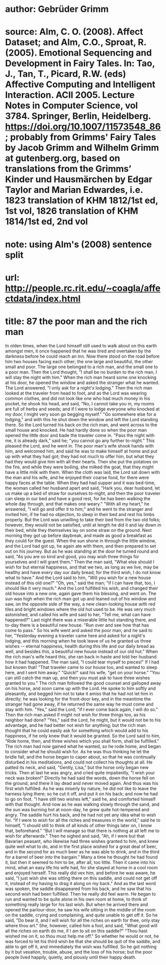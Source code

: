 # author: Gebrüder Grimm
# source: Alm, C. O. (2008). Affect Dataset; and Alm, C.O., Sproat, R. (2005). Emotional Sequencing and Development in Fairy Tales. In: Tao, J., Tan, T., Picard, R.W. (eds) Affective Computing and Intelligent Interaction. ACII 2005. Lecture Notes in Computer Science, vol 3784. Springer, Berlin, Heidelberg. https://doi.org/10.1007/11573548_86; probably from Grimms' Fairy Tales by Jacob Grimm and Wilhelm Grimm at gutenberg.org, based on translations from the Grimms’ Kinder und Hausmärchen by Edgar Taylor and Marian Edwardes, i.e. 1823 translation of KHM 1812/1st ed, 1st vol, 1826 translation of KHM 1814/1st ed, 2nd vol
# note: using Alm's (2008) sentence split
# url: http://people.rc.rit.edu/~coagla/affectdata/index.html
# title: 87 the poor man and the rich man

In olden times, when the Lord himself still used to walk about on this earth amongst men, it once happened that he was tired and overtaken by the darkness before he could reach an inn.
Now there stood on the road before him two houses facing each other; the one large and beautiful, the other small and poor.
The large one belonged to a rich man, and the small one to a poor man.
Then the Lord thought, "I shall be no burden to the rich man, I will stay the night with him."
When the rich man heard some one knocking at his door, he opened the window and asked the stranger what he wanted.
The Lord answered, "I only ask for a night's lodging."
Then the rich man looked at the traveler from head to foot, and as the Lord was wearing common clothes, and did not look like one who had much money in his pocket, he shook his head, and said, "No, I cannot take you in, my rooms are full of herbs and seeds; and if I were to lodge everyone who knocked at my door, I might very soon go begging myself."
"Go somewhere else for a lodging," and with this he shut down the window and left the Lord standing there.
So the Lord turned his back on the rich man, and went across to the small house and knocked.
He had hardly done so when the poor man opened the little door and bade the traveler come in.
"Pass the night with me, it is already dark," said he; "you cannot go any further to-night."
This pleased the Lord, and he went in.
The poor man's wife shook hands with him, and welcomed him, and said he was to make himself at home and put up with what they had got; they had not much to offer him, but what they had they would give him with all their hearts.
Then she put the potatoes on the fire, and while they were boiling, she milked the goat, that they might have a little milk with them.
When the cloth was laid, the Lord sat down with the man and his wife, and he enjoyed their coarse food, for there were happy faces at the table.
When they had had supper and it was bed-time, the woman called her husband apart and said, "Hark you, dear husband, let us make up a bed of straw for ourselves to-night, and then the poor traveler can sleep in our bed and have a good rest, for he has been walking the whole day through, and that makes one weary."
"With all my heart," he answered, "I will go and offer it to him;" and he went to the stranger and invited him, if he had no objection, to sleep in their bed and rest his limbs properly.
But the Lord was unwilling to take their bed from the two old folks; however, they would not be satisfied, until at length he did it and lay down in their bed, while they themselves lay on some straw on the ground.
Next morning they got up before daybreak, and made as good a breakfast as they could for the guest.
When the sun shone in through the little window, and the Lord had got up, he again ate with them, and then prepared to set out on his journey.
But as he was standing at the door he turned round and said, "As you are so kind and good, you may wish three things for yourselves and I will grant them."
Then the man said, "What else should I wish for but eternal happiness, and that we two, as long as we live, may be healthy and have every day our daily bread; for the third wish, I do not know what to have."
And the Lord said to him, "Will you wish for a new house instead of this old one?"
"Oh, yes," said the man; "if I can have that, too, I should like it very much."
And the Lord fulfilled his wish, and changed their old house into a new one, again gave them his blessing, and went on.
The sun was high when the rich man got up and leaned out of his window and saw, on the opposite side of the way, a new clean-looking house with red tiles and bright windows where the old hut used to be.
He was very much astonished, and called his wife and said to her, "Tell me, what can have happened?"
Last night there was a miserable little hut standing there, and to-day there is a beautiful new house.
"Run over and see how that has come to pass."
So his wife went and asked the poor man, and he said to her, "Yesterday evening a traveler came here and asked for a night's lodging, and this morning when he took leave of us he granted us three wishes -- eternal happiness, health during this life and our daily bread as well, and besides this, a beautiful new house instead of our old hut."
When the rich man's wife heard this, she ran back in haste and told her husband how it had happened.
The man said, "I could tear myself to pieces!"
If I had but known that!
"That traveler came to our house too, and wanted to sleep here, and I sent him away."
"Quick!" said his wife, "get on your horse."
"You can still catch the man up, and then you must ask to have three wishes granted to you."
The rich man followed the good counsel and galloped away on his horse, and soon came up with the Lord.
He spoke to him softly and pleasantly, and begged him not to take it amiss that he had not let him in directly; he was looking for the front-door key, and in the meantime the stranger had gone away, if he returned the same way he must come and stay with him.
"Yes," said the Lord; "if I ever come back again, I will do so."
Then the rich man asked if might not wish for three things too, as his neighbor had done?
"Yes," said the Lord, he might, but it would not be to his advantage, and he had better not wish for anything; but the rich man thought that he could easily ask for something which would add to his happiness, if he only knew that it would be granted.
So the Lord said to him, "Ride home, then, and three wishes which you shall form, shall be fulfilled."
The rich man had now gained what he wanted, so he rode home, and began to consider what he should wish for.
As he was thus thinking he let the bridle fall, and the horse began to caper about, so that he was continually disturbed in his meditations, and could not collect his thoughts at all.
He patted its neck, and said, "Gently, Lisa," but the horse only began new tricks.
Then at last he was angry, and cried quite impatiently, "I wish your neck was broken!"
Directly he had said the words, down the horse fell on the ground, and there it lay dead and never moved again.
And thus was his first wish fulfilled.
As he was miserly by nature, he did not like to leave the harness lying there; so he cut it off, and put it on his back; and now he had to go on foot.
"I have still two wishes left," said he, and comforted himself with that thought.
And now as he was walking slowly through the sand, and the sun was burning hot at noon-day, he grew quite hot-tempered and angry.
The saddle hurt his back, and he had not yet any idea what to wish for.
"If I were to wish for all the riches and treasures in the world," said he to himself, "I should still to think of all kinds of other things later on, I know that, beforehand."
"But I will manage so that there is nothing at all left me to wish for afterwards."
Then he sighed and said, "Ah, if I were but that Bavarian peasant, who likewise had three wishes granted to him, and knew quite well what to do, and in the first place wished for a great deal of beer, and in the second for as much beer as he was able to drink, and in the third for a barrel of beer into the bargain."
Many a time he thought he had found it, but then it seemed to him to be, after all, too little.
Then it came into his mind, what an easy life his wife had, for she stayed at home in a cool room and enjoyed herself.
This really did vex him, and before he was aware, he said, "I just wish she was sitting there on this saddle, and could not get off it, instead of my having to drag it along on my back."
And as the last word was spoken, the saddle disappeared from his back, and he saw that his second wish had been fulfilled.
Then he really did feel warm.
He began to run and wanted to be quite alone in his own room at home, to think of something really large for his last wish.
But when he arrived there and opened the parlour-door, he saw his wife sitting in the middle of the room on the saddle, crying and complaining, and quite unable to get off it.
So he said, "Do bear it, and I will wish for all the riches on earth for thee, only stay where thou art."
She, however, called him a fool, and said, "What good will all the riches on earth do me, if I am to sit on this saddle?"
"Thou hast wished me on it, so thou must help me off."
So whether he would or not, he was forced to let his third wish be that she should be quit of the saddle, and able to get off it, and immediately the wish was fulfilled.
So he got nothing by it but vexation, trouble, abuse, and the loss of his horse; but the poor people lived happily, quietly, and piously until their happy death.
